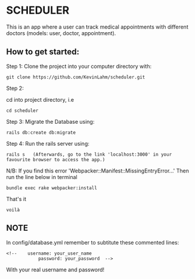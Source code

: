 # SCHEDULER

This is an app where a user can track medical appointments with different doctors
(models: user, doctor, appointment). 

## How to get started:

Step 1:
Clone the project into your computer directory with:

	git clone https://github.com/KevinLahm/scheduler.git

Step 2:

cd into project directory, i.e

	cd scheduler

Step 3:
Migrate the Database using:

	rails db:create db:migrate

Step 4:
Run the rails server using:

	rails s   (Afterwards, go to the link 'localhost:3000' in your favourite browser to access the app.)

N/B: If you find this error 'Webpacker::Manifest::MissingEntryError...' Then run the line below in terminal

	bundle exec rake webpacker:install

That's it

	voilà

## NOTE

In config/database.yml remember to subtitute these commented lines:

	<!-- 	username: your_user_name
				password: your_password  -->

With your real username and password!
